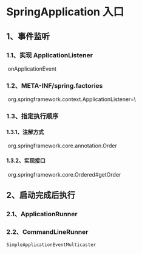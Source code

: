 # SpringApplication 入口 

## 1、事件监听 

### 	1.1、实现 ApplicationListener

​			onApplicationEvent

### 	1.2、META-INF/spring.factories

​			org.springframework.context.ApplicationListener=\

### 	1.3、指定执行顺序

#### 			1.3.1、注解方式

​					org.springframework.core.annotation.Order

#### 			1.3.2、实现接口			

​					org.springframework.core.Ordered#getOrder

## 2、启动完成后执行

### 	2.1、ApplicationRunner	

### 	2.2、CommandLineRunner



```
SimpleApplicationEventMulticaster
```